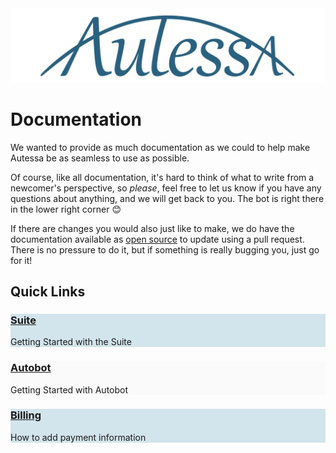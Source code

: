 <!-- # Autessa Documentation {docsify-ignore-all} -->
<div class="embimage">
    <img src="logo/autessa-logo.png"/>
</div>

# Documentation
We wanted to provide as much documentation as we could to help make Autessa be as seamless to use as possible.

Of course, like all documentation, it's hard to think of what to write from a newcomer's perspective, so *please*, feel free to let us know if you have any questions about anything, and we will get back to you. The bot is right there in the lower right corner :blush:

If there are changes you would also just like to make, we do have the documentation available as [open source](https://github.com/Autessa-Inc/AutessaPublicDocumentation) to update using a pull request. There is no pressure to do it, but if something is really bugging you, just go for it!

## Quick Links


<html>
    <head>
        <link rel="stylesheet" href="https://unpkg.com/primeflex@^3/primeflex.css">
        <link href="https://fonts.googleapis.com/css2?family=Roboto&display=swap" rel="stylesheet">
    </head>
    <body>
        <div class="grid">
            <div style="background-color:#d2e4ec" class="col pillar">
                <h3><a href="#/basics/inner/create_account">Suite</a></h3>
                    <p>Getting Started with the Suite</p>
                </div>
                <div style="background-color:#fafafa" class="col pillar">
                    <h3><a href="#/autobot/inner/getting_started">Autobot</a></h3>
                    <p>Getting Started with Autobot</p>
                </div>
                <div style="background-color:#d2e4ec" class="col pillar">
                    <h3><a href="#/basics/inner/payment_info">Billing</a></h3>
                    <p>How to add payment information</p>
                </div>
            </div>
        </div>
    </body>
</html>
